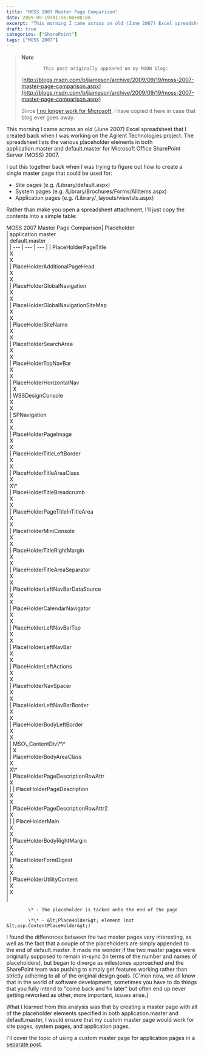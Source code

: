 ```yaml
---
title: "MOSS 2007 Master Page Comparison"
date: 2009-09-19T01:56:00+08:00
excerpt: "This morning I came across an old (June 2007) Excel spreadsheet that I created back when I was working on the Agilent Technologies project. The spreadsheet lists the various placeholder elements in both application.master and default.master for Microsoft..."
draft: true
categories: ["SharePoint"]
tags: ["MOSS 2007"]
---
```


> **Note**
> 
>             This post originally appeared on my MSDN blog:  
>   
> 
> 
> [http://blogs.msdn.com/b/jjameson/archive/2009/09/19/moss-2007-master-page-comparison.aspx](http://blogs.msdn.com/b/jjameson/archive/2009/09/19/moss-2007-master-page-comparison.aspx)
> 
> 
> Since [I no longer work for Microsoft](/blog/jjameson/2011/09/02/last-day-with-microsoft), I have copied it here in case that blog                 ever goes away.


This morning I came across an old (June 2007) Excel spreadsheet that I created back         when I was working on the Agilent Technologies project. The spreadsheet lists the         various placeholder elements in both application.master and default.master for Microsoft         Office SharePoint Server (MOSS) 2007.

I put this together back when I was trying to figure out how to create a single         master page that could be used for:

- Site pages (e.g. /Library/default.aspx)
- System pages (e.g. /Library/Brochures/Forms/AllItems.aspx)
- Application pages (e.g. /Library/\_layouts/viewlsts.aspx)


Rather than make you open a spreadsheet attachment, I'll just copy the contents         into a simple table:


<caption>            MOSS 2007 Master Page Comparison</caption>|                     Placeholder<br>                 |                     application.master<br>                 |                     default.master<br>                 |
| --- | --- | --- |
|                     PlaceHolderPageTitle<br>                 |                     X<br>                 |                     X<br>                 |
|                     PlaceHolderAdditionalPageHead<br>                 |                     X<br>                 |                     X<br>                 |
|                     PlaceHolderGlobalNavigation<br>                 |                     X<br>                 |                     X<br>                 |
|                     PlaceHolderGlobalNavigationSiteMap<br>                 |                     X<br>                 |                     X<br>                 |
|                     PlaceHolderSiteName<br>                 |                     X<br>                 |                     X<br>                 |
|                     PlaceHolderSearchArea<br>                 |                     X<br>                 |                     X<br>                 |
|                     PlaceHolderTopNavBar<br>                 |                     X<br>                 |                     X<br>                 |
|                     PlaceHolderHorizontalNav<br>                 |  |                     X<br>                 |
|                     WSSDesignConsole<br>                 |                     X<br>                 |                     X<br>                 |
|                     SPNavigation<br>                 |                     X<br>                 |                     X<br>                 |
|                     PlaceHolderPageImage<br>                 |                     X<br>                 |                     X<br>                 |
|                     PlaceHolderTitleLeftBorder<br>                 |                     X<br>                 |                     X<br>                 |
|                     PlaceHolderTitleAreaClass<br>                 |                     X<br>                 |                     X\*<br>                 |
|                     PlaceHolderTitleBreadcrumb<br>                 |                     X<br>                 |                     X<br>                 |
|                     PlaceHolderPageTitleInTitleArea<br>                 |                     X<br>                 |                     X<br>                 |
|                     PlaceHolderMiniConsole<br>                 |                     X<br>                 |                     X<br>                 |
|                     PlaceHolderTitleRightMargin<br>                 |                     X<br>                 |                     X<br>                 |
|                     PlaceHolderTitleAreaSeparator<br>                 |                     X<br>                 |                     X<br>                 |
|                     PlaceHolderLeftNavBarDataSource<br>                 |                     X<br>                 |                     X<br>                 |
|                     PlaceHolderCalendarNavigator<br>                 |                     X<br>                 |                     X<br>                 |
|                     PlaceHolderLeftNavBarTop<br>                 |                     X<br>                 |                     X<br>                 |
|                     PlaceHolderLeftNavBar<br>                 |                     X<br>                 |                     X<br>                 |
|                     PlaceHolderLeftActions<br>                 |                     X<br>                 |                     X<br>                 |
|                     PlaceHolderNavSpacer<br>                 |                     X<br>                 |                     X<br>                 |
|                     PlaceHolderLeftNavBarBorder<br>                 |                     X<br>                 |                     X<br>                 |
|                     PlaceHolderBodyLeftBorder<br>                 |                     X<br>                 |                     X<br>                 |
|                     MSO\_ContentDiv\*\*<br>                 |  |                     X<br>                 |
|                     PlaceHolderBodyAreaClass<br>                 |                     X<br>                 |                     X\*<br>                 |
|                     PlaceHolderPageDescriptionRowAttr<br>                 |                     X<br>                 |  |
|                     PlaceHolderPageDescription<br>                 |                     X<br>                 |                     X<br>                 |
|                     PlaceHolderPageDescriptionRowAttr2<br>                 |                     X<br>                 |  |
|                     PlaceHolderMain<br>                 |                     X<br>                 |                     X<br>                 |
|                     PlaceHolderBodyRightMargin<br>                 |                     X<br>                 |                     X<br>                 |
|                     PlaceHolderFormDigest<br>                 |                     X<br>                 |                     X<br>                 |
|                     PlaceHolderUtilityContent<br>                 |                     X<br>                 |                     X<br>                 |



            \* - The placeholder is tacked onto the end of the page

            \*\* - &lt;PlaceHolder&gt; element (not &lt;asp:ContentPlaceHolder&gt;)


I found the differences between the two master pages very interesting, as well as         the fact that a couple of the placeholders are simply appended to the end of default.master.         It made me wonder if the two master pages were originally supposed to remain in-sync         (in terms of the number and names of placeholders), but began to diverge as milestones         approached and the SharePoint team was pushing to simply get features working rather         than strictly adhering to all of the original design goals. [C'mon now, we all know         that in the world of software development, sometimes you have to do things that         you fully intend to "come back and fix later" but often end up never getting reworked         as other, more important, issues arise.]

What I learned from this analysis was that by creating a master page with all of         the placeholder elements specified in both application.master and default.master,         I would ensure that my custom master page would work for site pages, system pages,         and application pages.

I'll cover the topic of using a custom master page for application pages in a [separate post](/blog/jjameson/2009/09/20/overriding-application-master-in-moss-2007).

